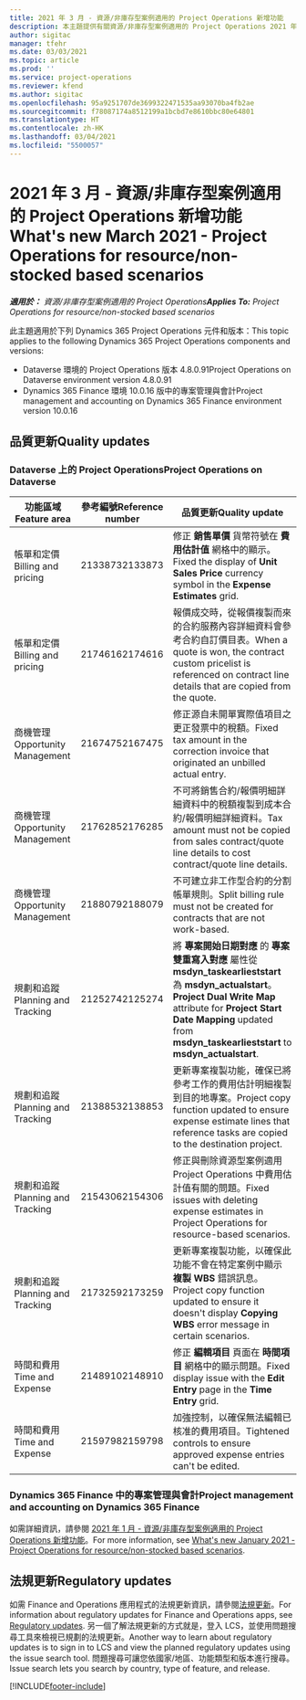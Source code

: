 ```yaml
---
title: 2021 年 3 月 - 資源/非庫存型案例適用的 Project Operations 新增功能
description: 本主題提供有關資源/非庫存型案例適用的 Project Operations 2021 年 3 月版本所提供的品質更新資訊。
author: sigitac
manager: tfehr
ms.date: 03/03/2021
ms.topic: article
ms.prod: ''
ms.service: project-operations
ms.reviewer: kfend
ms.author: sigitac
ms.openlocfilehash: 95a9251707de3699322471535aa93070ba4fb2ae
ms.sourcegitcommit: f78087174a8512199a1bcbd7e8610bbc80e64801
ms.translationtype: HT
ms.contentlocale: zh-HK
ms.lasthandoff: 03/04/2021
ms.locfileid: "5500057"
---
```

# <a name="whats-new-march-2021---project-operations-for-resourcenon-stocked-based-scenarios"></a><span data-ttu-id="43b66-103">2021 年 3 月 - 資源/非庫存型案例適用的 Project Operations 新增功能</span><span class="sxs-lookup"><span data-stu-id="43b66-103">What's new March 2021 - Project Operations for resource/non-stocked based scenarios</span></span>

<span data-ttu-id="43b66-104">_**適用於：** 資源/非庫存型案例適用的 Project Operations_</span><span class="sxs-lookup"><span data-stu-id="43b66-104">_**Applies To:** Project Operations for resource/non-stocked based scenarios_</span></span>

<span data-ttu-id="43b66-105">此主題適用於下列 Dynamics 365 Project Operations 元件和版本：</span><span class="sxs-lookup"><span data-stu-id="43b66-105">This topic applies to the following Dynamics 365 Project Operations components and versions:</span></span>

- <span data-ttu-id="43b66-106">Dataverse 環境的 Project Operations 版本 4.8.0.91</span><span class="sxs-lookup"><span data-stu-id="43b66-106">Project Operations on Dataverse environment version 4.8.0.91</span></span> 
- <span data-ttu-id="43b66-107">Dynamics 365 Finance 環境 10.0.16 版中的專案管理與會計</span><span class="sxs-lookup"><span data-stu-id="43b66-107">Project management and accounting on Dynamics 365 Finance environment version 10.0.16</span></span> 

## <a name="quality-updates"></a><span data-ttu-id="43b66-108">品質更新</span><span class="sxs-lookup"><span data-stu-id="43b66-108">Quality updates</span></span>

### <a name="project-operations-on-dataverse"></a><span data-ttu-id="43b66-109">Dataverse 上的 Project Operations</span><span class="sxs-lookup"><span data-stu-id="43b66-109">Project Operations on Dataverse</span></span>


| <span data-ttu-id="43b66-110">**功能區域**</span><span class="sxs-lookup"><span data-stu-id="43b66-110">**Feature area**</span></span> | <span data-ttu-id="43b66-111">**參考編號**</span><span class="sxs-lookup"><span data-stu-id="43b66-111">**Reference number**</span></span> | <span data-ttu-id="43b66-112">**品質更新**</span><span class="sxs-lookup"><span data-stu-id="43b66-112">**Quality update**</span></span> |
| --- | --- | --- |
| <span data-ttu-id="43b66-113">帳單和定價</span><span class="sxs-lookup"><span data-stu-id="43b66-113">Billing and pricing</span></span> | <span data-ttu-id="43b66-114">2133873</span><span class="sxs-lookup"><span data-stu-id="43b66-114">2133873</span></span> | <span data-ttu-id="43b66-115">修正 **銷售單價** 貨幣符號在 **費用估計值** 網格中的顯示。</span><span class="sxs-lookup"><span data-stu-id="43b66-115">Fixed the display of **Unit Sales Price** currency symbol in the **Expense Estimates** grid.</span></span> |
| <span data-ttu-id="43b66-116">帳單和定價</span><span class="sxs-lookup"><span data-stu-id="43b66-116">Billing and pricing</span></span> | <span data-ttu-id="43b66-117">2174616</span><span class="sxs-lookup"><span data-stu-id="43b66-117">2174616</span></span> | <span data-ttu-id="43b66-118">報價成交時，從報價複製而來的合約服務內容詳細資料會參考合約自訂價目表。</span><span class="sxs-lookup"><span data-stu-id="43b66-118">When a quote is won, the contract custom pricelist is referenced on contract line details that are copied from the quote.</span></span> |
| <span data-ttu-id="43b66-119">商機管理</span><span class="sxs-lookup"><span data-stu-id="43b66-119">Opportunity Management</span></span> | <span data-ttu-id="43b66-120">2167475</span><span class="sxs-lookup"><span data-stu-id="43b66-120">2167475</span></span> | <span data-ttu-id="43b66-121">修正源自未開單實際值項目之更正發票中的稅額。</span><span class="sxs-lookup"><span data-stu-id="43b66-121">Fixed tax amount in the correction invoice that originated an unbilled actual entry.</span></span> |
| <span data-ttu-id="43b66-122">商機管理</span><span class="sxs-lookup"><span data-stu-id="43b66-122">Opportunity Management</span></span> | <span data-ttu-id="43b66-123">2176285</span><span class="sxs-lookup"><span data-stu-id="43b66-123">2176285</span></span> | <span data-ttu-id="43b66-124">不可將銷售合約/報價明細詳細資料中的稅額複製到成本合約/報價明細詳細資料。</span><span class="sxs-lookup"><span data-stu-id="43b66-124">Tax amount must not be copied from sales contract/quote line details to cost contract/quote line details.</span></span> |
| <span data-ttu-id="43b66-125">商機管理</span><span class="sxs-lookup"><span data-stu-id="43b66-125">Opportunity Management</span></span> | <span data-ttu-id="43b66-126">2188079</span><span class="sxs-lookup"><span data-stu-id="43b66-126">2188079</span></span> | <span data-ttu-id="43b66-127">不可建立非工作型合約的分割帳單規則。</span><span class="sxs-lookup"><span data-stu-id="43b66-127">Split billing rule must not be created for contracts that are not work-based.</span></span> |
| <span data-ttu-id="43b66-128">規劃和追蹤</span><span class="sxs-lookup"><span data-stu-id="43b66-128">Planning and Tracking</span></span> | <span data-ttu-id="43b66-129">2125274</span><span class="sxs-lookup"><span data-stu-id="43b66-129">2125274</span></span> | <span data-ttu-id="43b66-130">將 **專案開始日期對應** 的 **專案 雙重寫入對應** 屬性從 **msdyn\_taskearlieststart** 為 **msdyn\_actualstart**。</span><span class="sxs-lookup"><span data-stu-id="43b66-130">**Project Dual Write Map** attribute for **Project Start Date Mapping** updated from **msdyn\_taskearlieststart** to **msdyn\_actualstart**.</span></span> |
| <span data-ttu-id="43b66-131">規劃和追蹤</span><span class="sxs-lookup"><span data-stu-id="43b66-131">Planning and Tracking</span></span> | <span data-ttu-id="43b66-132">2138853</span><span class="sxs-lookup"><span data-stu-id="43b66-132">2138853</span></span> | <span data-ttu-id="43b66-133">更新專案複製功能，確保已將參考工作的費用估計明細複製到目的地專案。</span><span class="sxs-lookup"><span data-stu-id="43b66-133">Project copy function updated to ensure expense estimate lines that reference tasks are copied to the destination project.</span></span> |
| <span data-ttu-id="43b66-134">規劃和追蹤</span><span class="sxs-lookup"><span data-stu-id="43b66-134">Planning and Tracking</span></span> | <span data-ttu-id="43b66-135">2154306</span><span class="sxs-lookup"><span data-stu-id="43b66-135">2154306</span></span> | <span data-ttu-id="43b66-136">修正與刪除資源型案例適用 Project Operations 中費用估計值有關的問題。</span><span class="sxs-lookup"><span data-stu-id="43b66-136">Fixed issues with deleting expense estimates in Project Operations for resource-based scenarios.</span></span> |
| <span data-ttu-id="43b66-137">規劃和追蹤</span><span class="sxs-lookup"><span data-stu-id="43b66-137">Planning and Tracking</span></span> | <span data-ttu-id="43b66-138">2173259</span><span class="sxs-lookup"><span data-stu-id="43b66-138">2173259</span></span> | <span data-ttu-id="43b66-139">更新專案複製功能，以確保此功能不會在特定案例中顯示 **複製 WBS** 錯誤訊息。</span><span class="sxs-lookup"><span data-stu-id="43b66-139">Project copy function updated to ensure it doesn't display **Copying WBS** error message in certain scenarios.</span></span> |
| <span data-ttu-id="43b66-140">時間和費用</span><span class="sxs-lookup"><span data-stu-id="43b66-140">Time and Expense</span></span> | <span data-ttu-id="43b66-141">2148910</span><span class="sxs-lookup"><span data-stu-id="43b66-141">2148910</span></span> | <span data-ttu-id="43b66-142">修正 **編輯項目** 頁面在 **時間項目** 網格中的顯示問題。</span><span class="sxs-lookup"><span data-stu-id="43b66-142">Fixed display issue with the **Edit Entry** page in the **Time Entry** grid.</span></span> |
| <span data-ttu-id="43b66-143">時間和費用</span><span class="sxs-lookup"><span data-stu-id="43b66-143">Time and Expense</span></span> | <span data-ttu-id="43b66-144">2159798</span><span class="sxs-lookup"><span data-stu-id="43b66-144">2159798</span></span> | <span data-ttu-id="43b66-145">加強控制，以確保無法編輯已核准的費用項目。</span><span class="sxs-lookup"><span data-stu-id="43b66-145">Tightened controls to ensure approved expense entries can't be edited.</span></span> |

### <a name="project-management-and-accounting-on-dynamics-365-finance"></a><span data-ttu-id="43b66-146">Dynamics 365 Finance 中的專案管理與會計</span><span class="sxs-lookup"><span data-stu-id="43b66-146">Project management and accounting on Dynamics 365 Finance</span></span>

<span data-ttu-id="43b66-147">如需詳細資訊，請參閱 [2021 年 1 月 - 資源/非庫存型案例適用的 Project Operations 新增功能](whats-new-jan-2021-resource-based.md)。</span><span class="sxs-lookup"><span data-stu-id="43b66-147">For more information, see [What's new January 2021 - Project Operations for resource/non-stocked based scenarios](whats-new-jan-2021-resource-based.md).</span></span>

## <a name="regulatory-updates"></a><span data-ttu-id="43b66-148">法規更新</span><span class="sxs-lookup"><span data-stu-id="43b66-148">Regulatory updates</span></span>

<span data-ttu-id="43b66-149">如需 Finance and Operations 應用程式的法規更新資訊，請參閱[法規更新](https://docs.microsoft.com/dynamics365/finance/localizations/regulatory-updates)。</span><span class="sxs-lookup"><span data-stu-id="43b66-149">For information about regulatory updates for Finance and Operations apps, see [Regulatory updates](https://docs.microsoft.com/dynamics365/finance/localizations/regulatory-updates).</span></span> <span data-ttu-id="43b66-150">另一個了解法規更新的方式就是，登入 LCS，並使用問題搜尋工具來檢視已規劃的法規更新。</span><span class="sxs-lookup"><span data-stu-id="43b66-150">Another way to learn about regulatory updates is to sign in to LCS and view the planned regulatory updates using the issue search tool.</span></span> <span data-ttu-id="43b66-151">問題搜尋可讓您依國家/地區、功能類型和版本進行搜尋。</span><span class="sxs-lookup"><span data-stu-id="43b66-151">Issue search lets you search by country, type of feature, and release.</span></span>


[!INCLUDE[footer-include](../includes/footer-banner.md)]
